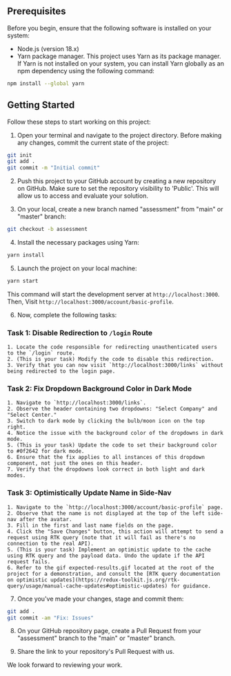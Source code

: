 ## Prerequisites

Before you begin, ensure that the following software is installed on your system:

- Node.js (version 18.x)
- Yarn package manager. This project uses Yarn as its package manager. If Yarn is not installed on your system, you can install Yarn globally as an npm dependency using the following command:

```bash
npm install --global yarn
```

## Getting Started

Follow these steps to start working on this project:

1. Open your terminal and navigate to the project directory. Before making any changes, commit the current state of the project:

```bash
git init
git add .
git commit -m "Initial commit"
```

2. Push this project to your GitHub account by creating a new repository on GitHub. Make sure to set the repository visibility to 'Public'. This will allow us to access and evaluate your solution.

3. On your local, create a new branch named "assessment" from "main" or "master" branch:

```bash
git checkout -b assessment
```

4. Install the necessary packages using Yarn:

```bash
yarn install
```

5. Launch the project on your local machine:

```bash
yarn start
```

This command will start the development server at `http://localhost:3000`. Then, Visit `http://localhost:3000/account/basic-profile`.

6. Now, complete the following tasks:

### Task 1: Disable Redirection to `/login` Route

    1. Locate the code responsible for redirecting unauthenticated users to the `/login` route.
    2. (This is your task) Modify the code to disable this redirection.
    3. Verify that you can now visit `http://localhost:3000/links` without being redirected to the login page.

### Task 2: Fix Dropdown Background Color in Dark Mode

    1. Navigate to `http://localhost:3000/links`.
    2. Observe the header containing two dropdowns: "Select Company" and "Select Center."
    3. Switch to dark mode by clicking the bulb/moon icon on the top right.
    4. Notice the issue with the background color of the dropdowns in dark mode.
    5. (This is your task) Update the code to set their background color to #0f2642 for dark mode.
    6. Ensure that the fix applies to all instances of this dropdown component, not just the ones on this header.
    7. Verify that the dropdowns look correct in both light and dark modes.

### Task 3: Optimistically Update Name in Side-Nav

    1. Navigate to the `http://localhost:3000/account/basic-profile` page.
    2. Observe that the name is not displayed at the top of the left side-nav after the avatar.
    3. Fill in the first and last name fields on the page.
    4. Click the "Save Changes" button, this action will attempt to send a request using RTK query (note that it will fail as there's no connection to the real API).
    5. (This is your task) Implement an optimistic update to the cache using RTK query and the payload data. Undo the update if the API request fails.
    6. Refer to the gif expected-results.gif located at the root of the project for a demonstration, and consult the [RTK query documentation on optimistic updates](https://redux-toolkit.js.org/rtk-query/usage/manual-cache-updates#optimistic-updates) for guidance.

7. Once you've made your changes, stage and commit them:

```bash
git add .
git commit -am "Fix: Issues"
```

8. On your GitHub repository page, create a Pull Request from your "assessment" branch to the "main" or "master" branch.

9. Share the link to your repository's Pull Request with us.

We look forward to reviewing your work.
